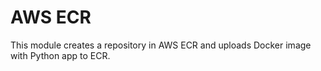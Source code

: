 # AWS ECR

This module creates a repository in AWS ECR and uploads Docker image with Python app to ECR.